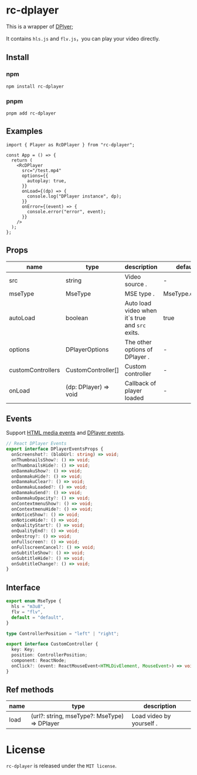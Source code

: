 # rc-dplayer

This is a wrapper of [DPlyer](https://github.com/DIYgod/DPlayer);

It contains `hls.js` and `flv.js`，you can play your video directly.

## Install

### npm

```shell
npm install rc-dplayer
```

### pnpm

```shell
pnpm add rc-dplayer
```

## Examples

```tsx
import { Player as RcDPlayer } from "rc-dplayer";

const App = () => {
  return (
    <RcDPlayer
      src="/test.mp4"
      options={{
        autoplay: true,
      }}
      onLoad={(dp) => {
        console.log("DPlayer instance", dp);
      }}
      onError={(event) => {
        console.error("error", event);
      }}
    />
  );
};
```

## Props

| name              | type                  | description                                      | default         |
| ----------------- | --------------------- | ------------------------------------------------ | --------------- |
| src               | string                | Video source .                                   | -               |
| mseType           | MseType               | MSE type .                                       | MseType.default |
| autoLoad          | boolean               | Auto load video when it\`s true and `src` exits. | true            |
| options           | DPlayerOptions        | The other options of DPlayer .                   | -               |
| customControllers | CustomController[]    | Custom controller                                | -               |
| onLoad            | (dp: DPlayer) => void | Callback of player loaded                        | -               |

## Events

Support [HTML media events](https://developer.mozilla.org/zh-CN/docs/Web/API/HTMLMediaElement/abort_event) and [DPlayer events](https://dplayer.diygod.dev/zh/guide.html#%E4%BA%8B%E4%BB%B6%E7%BB%91%E5%AE%9A).

```ts
// React DPlayer Events
export interface DPlayerEventsProps {
  onScreenshot?: (blobUrl: string) => void;
  onThumbnailsShow?: () => void;
  onThumbnailsHide?: () => void;
  onDanmakuShow?: () => void;
  onDanmakuHide?: () => void;
  onDanmakuClear?: () => void;
  onDanmakuLoaded?: () => void;
  onDanmakuSend?: () => void;
  onDanmakuOpacity?: () => void;
  onContextmenuShow?: () => void;
  onContextmenuHide?: () => void;
  onNoticeShow?: () => void;
  onNoticeHide?: () => void;
  onQualityStart?: () => void;
  onQualityEnd?: () => void;
  onDestroy?: () => void;
  onFullscreen?: () => void;
  onFullscreenCancel?: () => void;
  onSubtitleShow?: () => void;
  onSubtitleHide?: () => void;
  onSubtitleChange?: () => void;
}
```

## Interface

```typescript
export enum MseType {
  hls = "m3u8",
  flv = "flv",
  default = "default",
}
```

```typescript
type ControllerPosition = "left" | "right";

export interface CustomController {
  key: Key;
  position: ControllerPosition;
  component: ReactNode;
  onClick?: (event: ReactMouseEvent<HTMLDivElement, MouseEvent>) => void;
}
```

## Ref methods

| name | type                                         | description              |
| ---- | -------------------------------------------- | ------------------------ |
| load | (url?: string, mseType?: MseType) => DPlayer | Load video by yourself . |

# License

`rc-dplayer` is released under the `MIT license`.
